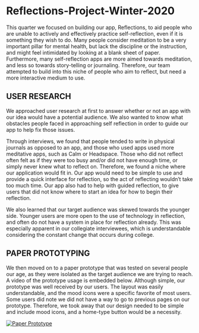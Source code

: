 # Reflections-Project-Winter-2020

This quarter we focused on building our app, Reflections, to aid people who are unable to actively and effectively practice self-reflection, even if it is something they wish to do. Many people consider meditation to be a very important pillar for mental health, but lack the discipline or the instruction, and might feel intimidated by looking at a blank sheet of paper. Furthermore, many self-reflection apps are more aimed towards meditation, and less so towards story-telling or journaling. Therefore, our team attempted to build into this niche of people who aim to reflect, but need a more interactive medium to use.

## USER RESEARCH
We approached user research at first to answer whether or not an app with our idea would have a potential audience. We also wanted to know what obstacles people faced in approaching self reflection in order to guide our app to help fix those issues. 

Through interviews, we found that people tended to write in physical journals as opposed to an app, and those who used apps used more meditative apps, such as Calm or Headspace. Those who did not reflect often felt as if they were too busy and/or did not have enough time, or simply never knew what to reflect on. Therefore, we found a niche where our application would fit in. Our app would need to be simple to use and provide a quick interface for reflection, so the act of reflecting wouldn’t take too much time. Our app also had to help with guided reflection, to give users that did not know where to start an idea for how to begin their reflection. 

We also learned that our target audience was skewed towards the younger side. Younger users are more open to the use of technology in reflection, and often do not have a system in place for reflection already. This was especially apparent in our collegiate interviewees, which is understandable considering the constant change that occurs during college. 

## PAPER PROTOTYPING
We then moved on to a paper prototype that was tested on several people our age, as they were isolated as the target audience we are trying to reach. A video of the prototype usage is embedded below. Although simple, our prototype was well received by our users. The layout was easily understandable, and the mood icons were a specific favorite of most users. Some users did note we did not have a way to go to previous pages on our prototype. Therefore, we took away that our design needed to be simple and include mood icons, and a home-type button would be a necessity. 

[![Paper Prototype]("paper.png")](https://drive.google.com/file/d/15aPMutVLAfQgz5U7JYhiQTO_0GaT0I2x/view?usp=sharing "Paper Prototype")
